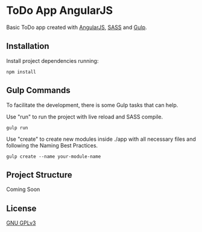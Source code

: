 # ToDo App AngularJS

Basic ToDo app created with [AngularJS](https://angularjs.org/), [SASS](https://sass-lang.com/) and [Gulp](https://gulpjs.com/).

## Installation

Install project dependencies running:

```
npm install
```

## Gulp Commands

To facilitate the development, there is some Gulp tasks that can help.

Use "run" to run the project with live reload and SASS compile.
```
gulp run
```

Use "create" to create new modules inside ./app with all necessary files and following the Naming Best Practices.
```
gulp create --name your-module-name
```

## Project Structure

Coming Soon

## License

[GNU GPLv3](https://choosealicense.com/licenses/gpl-3.0/)
